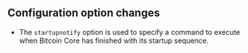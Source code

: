 Configuration option changes
----------------------------

- The `startupnotify` option is used to specify a command to
  execute when Bitcoin Core has finished with its startup
  sequence.